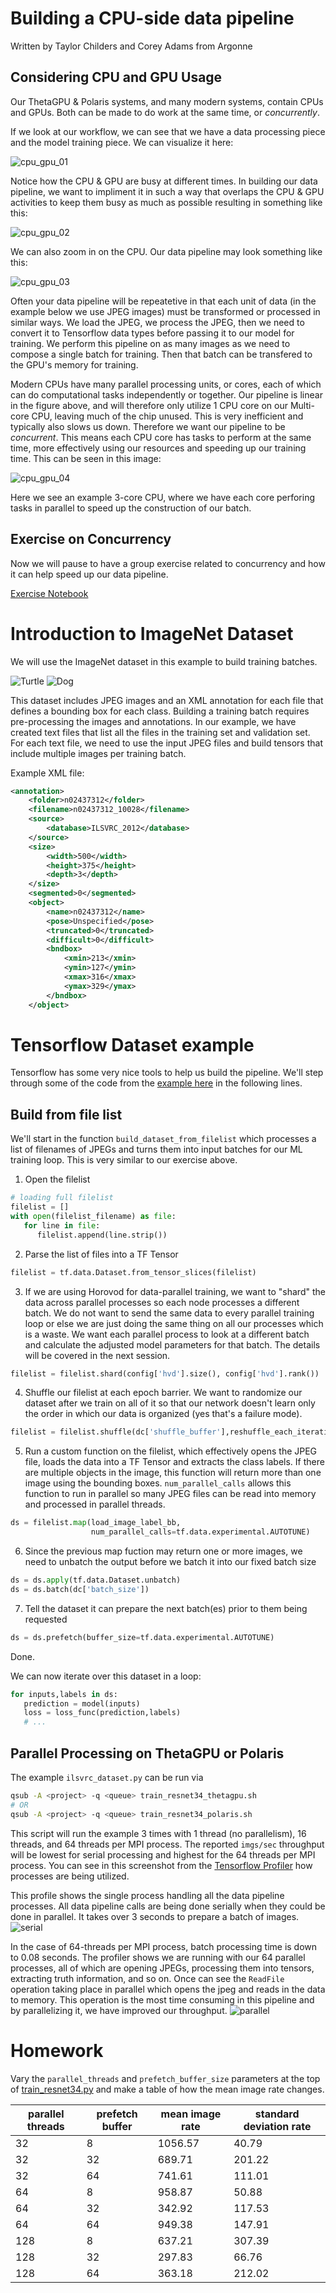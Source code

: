 # Building a CPU-side data pipeline
Written by Taylor Childers and Corey Adams from Argonne

## Considering CPU and GPU Usage

Our ThetaGPU & Polaris systems, and many modern systems, contain CPUs and GPUs. Both can be made to do work at the same time, or _concurrently_.

If we look at our workflow, we can see that we have a data processing piece and the model training piece. We can visualize it here:

![cpu_gpu_01](imgs/cpu_gpu_01.png)

Notice how the CPU & GPU are busy at different times. In building our data pipeline, we want to impliment it in such a way that overlaps the CPU & GPU activities to keep them busy as much as possible resulting in something like this:

![cpu_gpu_02](imgs/cpu_gpu_02.png)

We can also zoom in on the CPU. Our data pipeline may look something like this:

![cpu_gpu_03](imgs/cpu_gpu_03.png)

Often your data pipeline will be repeatetive in that each unit of data (in the example below we use JPEG images) must be transformed or processed in similar ways. We load the JPEG, we process the JPEG, then we need to convert it to Tensorflow data types before passing it to our model for training. We perform this pipeline on as many images as we need to compose a single batch for training. Then that batch can be transfered to the GPU's memory for training.

Modern CPUs have many parallel processing units, or cores, each of which can do computational tasks independently or together. Our pipeline is linear in the figure above, and will therefore only utilize 1 CPU core on our Multi-core CPU, leaving much of the chip unused. This is very inefficient and typically also slows us down. Therefore we want our pipeline to be _concurrent_. This means each CPU core has tasks to perform at the same time, more effectively using our resources and speeding up our training time. This can be seen in this image:

![cpu_gpu_04](imgs/cpu_gpu_04.png)

Here we see an example 3-core CPU, where we have each core perforing tasks in parallel to speed up the construction of our batch.


## Exercise on Concurrency

Now we will pause to have a group exercise related to concurrency and how it can help speed up our data pipeline.

[Exercise Notebook](ExerciseConcurrency.ipynb)


# Introduction to ImageNet Dataset

We will use the ImageNet dataset in this example to build training batches.

![Turtle](imgs/n01667778_12001.JPEG) ![Dog](imgs/n02094114_1205.JPEG)

This dataset includes JPEG images and an XML annotation for each file that defines a bounding box for each class. Building a training batch requires pre-processing the images and annotations. In our example, we have created text files that list all the files in the training set and validation set. For each text file, we need to use the input JPEG files and build tensors that include multiple images per training batch.

Example XML file:
```xml
<annotation>
	<folder>n02437312</folder>
	<filename>n02437312_10028</filename>
	<source>
		<database>ILSVRC_2012</database>
	</source>
	<size>
		<width>500</width>
		<height>375</height>
		<depth>3</depth>
	</size>
	<segmented>0</segmented>
	<object>
		<name>n02437312</name>
		<pose>Unspecified</pose>
		<truncated>0</truncated>
		<difficult>0</difficult>
		<bndbox>
			<xmin>213</xmin>
			<ymin>127</ymin>
			<xmax>316</xmax>
			<ymax>329</ymax>
		</bndbox>
	</object>
```

# Tensorflow Dataset example

Tensorflow has some very nice tools to help us build the pipeline. We'll step through some of the code from the [example here](ilsvrc_dataset.py) in the following lines.

## Build from file list
We'll start in the function `build_dataset_from_filelist` which processes a list of filenames of JPEGs and turns them into input batches for our ML training loop. This is very similar to our exercise above.

1. Open the filelist
```python
# loading full filelist
filelist = []
with open(filelist_filename) as file:
   for line in file:
      filelist.append(line.strip())
```
2. Parse the list of files into a TF Tensor
```python
filelist = tf.data.Dataset.from_tensor_slices(filelist)
```
3. If we are using Horovod for data-parallel training, we want to "shard" the data across parallel processes so each node processes a different batch. We do not want to send the same data to every parallel training loop or else we are just doing the same thing on all our processes which is a waste. We want each parallel process to look at a different batch and calculate the adjusted model parameters for that batch. The details will be covered in the next session.
```python
filelist = filelist.shard(config['hvd'].size(), config['hvd'].rank())
```
4. Shuffle our filelist at each epoch barrier. We want to randomize our dataset after we train on all of it so that our network doesn't learn only the order in which our data is organized (yes that's a failure mode).
```python
filelist = filelist.shuffle(dc['shuffle_buffer'],reshuffle_each_iteration=dc['reshuffle_each_iteration'])
```
5. Run a custom function on the filelist, which effectively opens the JPEG file, loads the data into a TF Tensor and extracts the class labels. If there are multiple objects in the image, this function will return more than one image using the bounding boxes. `num_parallel_calls` allows this function to run in parallel so many JPEG files can be read into memory and processed in parallel threads.
```python
ds = filelist.map(load_image_label_bb,
                  num_parallel_calls=tf.data.experimental.AUTOTUNE)
```
6. Since the previous map fuction may return one or more images, we need to unbatch the output before we batch it into our fixed batch size
```python
ds = ds.apply(tf.data.Dataset.unbatch)
ds = ds.batch(dc['batch_size'])
```
7. Tell the dataset it can prepare the next batch(es) prior to them being requested
```python
ds = ds.prefetch(buffer_size=tf.data.experimental.AUTOTUNE)
```

Done.

We can now iterate over this dataset in a loop:
```python
for inputs,labels in ds:
   prediction = model(inputs)
   loss = loss_func(prediction,labels)
   # ...
```

## Parallel Processing on ThetaGPU or Polaris

The example `ilsvrc_dataset.py` can be run via
```bash
qsub -A <project> -q <queue> train_resnet34_thetagpu.sh
# OR
qsub -A <project> -q <queue> train_resnet34_polaris.sh
```   

This script will run the example 3 times with 1 thread (no parallelism), 16 threads, and 64 threads per MPI process. The reported `imgs/sec` throughput will be lowest for serial processing and highest for the 64 threads per MPI process. You can see in this screenshot from the [Tensorflow Profiler](https://www.tensorflow.org/tensorboard/tensorboard_profiling_keras) how processes are being utilized. 

This profile shows the single process handling all the data pipeline processes. All data pipeline calls are being done serially when they could be done in parallel. It takes over 3 seconds to prepare a batch of images.
![serial](imgs/ilsvrc_serial.png)

In the case of 64-threads per MPI process, batch processing time is down to 0.08 seconds. The profiler shows we are running with our 64 parallel processes, all of which are opening JPEGs, processing them into tensors, extracting truth information, and so on. Once can see the `ReadFile` operation taking place in parallel which opens the jpeg and reads in the data to memory. This operation is the most time consuming in this pipeline and by parallelizing it, we have improved our throughput.
![parallel](imgs/ilsvrc_64threads_zoom.png)


# Homework

Vary the `parallel_threads` and `prefetch_buffer_size` parameters at the top of [train_resnet34.py](train_resnet34.py) and make a table of how the mean image rate changes.

| parallel threads | prefetch buffer | mean image rate | standard deviation rate |
| --- | --- | --- | --- |
| 32 | 8 | 1056.57 | 40.79 |
| 32 | 32 | 689.71 | 201.22 |
| 32 | 64 | 741.61 | 111.01 |
| 64 | 8 | 958.87 | 50.88 |
| 64 | 32 | 342.92 | 117.53 |
| 64 | 64 | 949.38 | 147.91 |
| 128 | 8 | 637.21 | 307.39 |
| 128 | 32 | 297.83 | 66.76 |
| 128 | 64 | 363.18 | 212.02 |